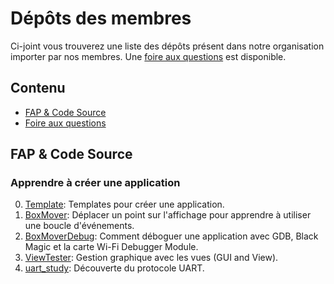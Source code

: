 # Dépôts des membres

Ci-joint vous trouverez une liste des dépôts présent dans notre organisation importer par nos membres.
Une [foire aux questions](https://github.com/FlipperFrenchCommunity/Awesome-Flipper-French/blob/main/membre_repo/FAQ.md)
est disponible.
## Contenu

* [FAP & Code Source](#FAP)
* [Foire aux questions](https://github.com/FlipperFrenchCommunity/Awesome-Flipper-French/blob/main/membre_repo/FAQ.md)

## FAP & Code Source

### Apprendre à créer une application
0. [Template](https://github.com/FlipperFrenchCommunity/template): Templates
   pour créer une application. 
1. [BoxMover](https://github.com/FlipperFrenchCommunity/BoxMover): Déplacer un
   point sur l'affichage pour apprendre à utiliser une boucle d'événements.
2. [BoxMoverDebug](https://github.com/FlipperFrenchCommunity/BoxMoverDebug):
   Comment déboguer une application avec GDB, Black Magic et la carte Wi-Fi
   Debugger Module.
3. [ViewTester](https://github.com/FlipperFrenchCommunity/ViewTester): Gestion
   graphique avec les vues (GUI and View).
4. [uart_study](https://github.com/FlipperFrenchCommunity/uart_study): Découverte du protocole UART.
